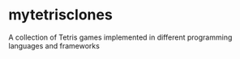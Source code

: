 # mytetrisclones
A collection of Tetris games implemented in different programming languages and frameworks
